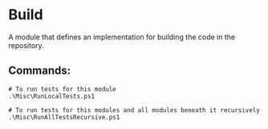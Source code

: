 Build
======
A module that defines an implementation for building the code in the repository.

Commands:
---------
```
# To run tests for this module
.\Misc\RunLocalTests.ps1

# To run tests for this modules and all modules beneath it recursively
.\Misc\RunAllTestsRecursive.ps1
```